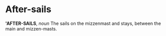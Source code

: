 # After-sails

**'AFTER-SAILS**, _noun_ The sails on the mizzenmast and stays, between the main and mizzen-masts.